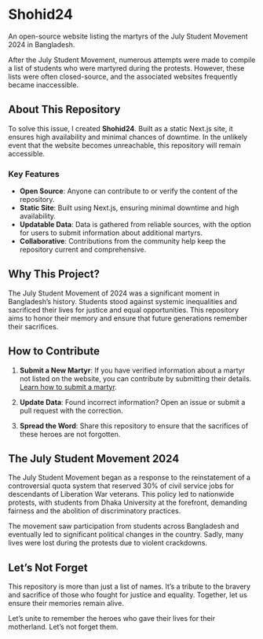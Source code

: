 # Shohid24

An open-source website listing the martyrs of the July Student Movement 2024 in Bangladesh.

After the July Student Movement, numerous attempts were made to compile a list of students who were martyred during the protests. However, these lists were often closed-source, and the associated websites frequently became inaccessible.

## About This Repository

To solve this issue, I created **Shohid24**. Built as a static Next.js site, it ensures high availability and minimal chances of downtime. In the unlikely event that the website becomes unreachable, this repository will remain accessible.

### Key Features
- **Open Source**: Anyone can contribute to or verify the content of the repository.
- **Static Site**: Built using Next.js, ensuring minimal downtime and high availability.
- **Updatable Data**: Data is gathered from reliable sources, with the option for users to submit information about additional martyrs.
- **Collaborative**: Contributions from the community help keep the repository current and comprehensive.

## Why This Project?

The July Student Movement of 2024 was a significant moment in Bangladesh’s history. Students stood against systemic inequalities and sacrificed their lives for justice and equal opportunities. This repository aims to honor their memory and ensure that future generations remember their sacrifices.

## How to Contribute

1. **Submit a New Martyr**: If you have verified information about a martyr not listed on the website, you can contribute by submitting their details. [Learn how to submit a martyr](./CONTRIBUTING.md).

2. **Update Data**: Found incorrect information? Open an issue or submit a pull request with the correction.

3. **Spread the Word**: Share this repository to ensure that the sacrifices of these heroes are not forgotten.

## The July Student Movement 2024

The July Student Movement began as a response to the reinstatement of a controversial quota system that reserved 30% of civil service jobs for descendants of Liberation War veterans. This policy led to nationwide protests, with students from Dhaka University at the forefront, demanding fairness and the abolition of discriminatory practices.

The movement saw participation from students across Bangladesh and eventually led to significant political changes in the country. Sadly, many lives were lost during the protests due to violent crackdowns.

## Let’s Not Forget

This repository is more than just a list of names. It’s a tribute to the bravery and sacrifice of those who fought for justice and equality. Together, let us ensure their memories remain alive.

Let’s unite to remember the heroes who gave their lives for their motherland. Let’s not forget them.
